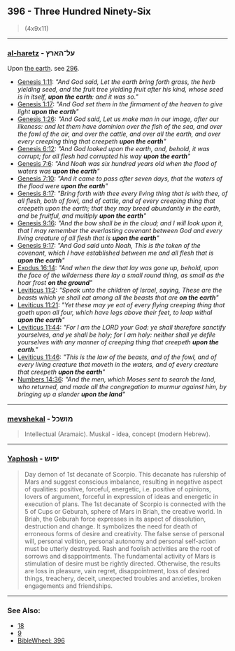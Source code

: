 ## 396 - Three Hundred Ninety-Six
> (4x9x11)

---

### [al-haretz](OL-HARTz) - על־הארץ
Upon [the earth](/keys/HARTz). see [296](296).

- [Genesis 1:11](http://biblehub.com/genesis/1-11.htm): *"And God said, Let the earth bring forth grass, the herb yielding seed, and the fruit tree yielding fruit after his kind, whose seed is in itself, **upon the earth**: and it was so."*
- [Genesis 1:17](https://biblehub.com/genesis/1-17.htm): *"And God set them in the firmament of the heaven to give light **upon the earth**"*
- [Genesis 1:26](https://biblehub.com/genesis/1-26.htm): *"And God said, Let us make man in our image, after our likeness: and let them have dominion over the fish of the sea, and over the fowl of the air, and over the cattle, and over all the earth, and over every creeping thing that creepeth **upon the earth**"*
- [Genesis 6:12](https://biblehub.com/genesis/6-12.htm): *"And God looked upon the earth, and, behold, it was corrupt; for all flesh had corrupted his way **upon the earth**"*
- [Genesis 7:6](https://biblehub.com/genesis/7-6.htm): *"And Noah was six hundred years old when the flood of waters was **upon the earth**"*
- [Genesis 7:10](https://biblehub.com/genesis/7-10.htm): *"And it came to pass after seven days, that the waters of the flood were **upon the earth**"*
- [Genesis 8:17](https://biblehub.com/genesis/8-17.htm): *"Bring forth with thee every living thing that is with thee, of all flesh, both of fowl, and of cattle, and of every creeping thing that creepeth upon the earth; that they may breed abundantly in the earth, and be fruitful, and multiply **upon the earth**"*
- [Genesis 9:16](https://biblehub.com/genesis/9-16.htm): *"And the bow shall be in the cloud; and I will look upon it, that I may remember the everlasting covenant between God and every living creature of all flesh that is **upon the earth**"*
- [Genesis 9:17](https://biblehub.com/genesis/9-17.htm): *"And God said unto Noah, This is the token of the covenant, which I have established between me and all flesh that is **upon the earth**"*
- [Exodus 16:14](https://biblehub.com/exodus/16-14.htm): *"And when the dew that lay was gone up, behold, upon the face of the wilderness there lay a small round thing, as small as the hoar frost **on the ground**"*
- [Leviticus 11:2](https://biblehub.com/leviticus/11-2.htm): *"Speak unto the children of Israel, saying, These are the beasts which ye shall eat among all the beasts that are **on the earth**"*
- [Leviticus 11:21](https://biblehub.com/leviticus/11-21.htm): *"Yet these may ye eat of every flying creeping thing that goeth upon all four, which have legs above their feet, to leap withal **upon the earth**"*
- [Leviticus 11:44](https://biblehub.com/leviticus/11-44.htm): *"For I am the LORD your God: ye shall therefore sanctify yourselves, and ye shall be holy; for I am holy: neither shall ye defile yourselves with any manner of creeping thing that creepeth **upon the earth**."*
- [Leviticus 11:46](https://biblehub.com/leviticus/11-46.htm): *"This is the law of the beasts, and of the fowl, and of every living creature that moveth in the waters, and of every creature that creepeth **upon the earth**"*
- [Numbers 14:36](https://biblehub.com/numbers/14-36.htm): *"And the men, which Moses sent to search the land, who returned, and made all the congregation to murmur against him, by bringing up a slander **upon the land**"*

---

### [mevshekal](/keys/MVShKL) - מושכל
> Intellectual (Aramaic). Muskal - idea, concept (modern Hebrew).

---

### [Yaphosh](/keys/IPVSh) - יפוש
> Day demon of 1st decanate of Scorpio. This decanate has rulership of Mars and suggest conscious imbalance, resulting in negative aspect of qualities: positive, forceful, energetic, i.e. positive of opinions, lovers of argument, forceful in expression of ideas and energetic in execution of plans. The 1st decanate of Scorpio is connected with the 5 of Cups or Geburah, sphere of Mars in Briah, the creative world. In Briah, the Geburah force expresses in its aspect of dissolution, destruction and change. It symbolizes the need for death of erroneous forms of desire and creativity. The false sense of personal will, personal volition, personal autonomy and personal self-action must be utterly destroyed. Rash and foolish activities are the root of sorrows and disappointments. The fundamental activity of Mars is stimulation of desire must be rightly directed. Otherwise, the results are loss in pleasure, vain regret, disappointment, loss of desired things, treachery, deceit, unexpected troubles and anxieties, broken engagements and friendships.

---

### See Also:

- [18](18)
- [9](9)
- [BibleWheel: 396](https://www.biblewheel.com/GR/GR_Database.php?Gem_Number=396)
